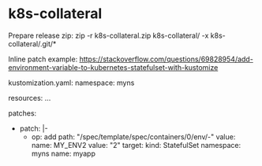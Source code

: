 # k8s-collateral

Prepare release zip:
zip -r k8s-collateral.zip k8s-collateral/ -x k8s-collateral/.git/\*

Inline patch example:
https://stackoverflow.com/questions/69828954/add-environment-variable-to-kubernetes-statefulset-with-kustomize

kustomization.yaml:
namespace: myns

resources:
...

patches:
- patch: |-
    - op: add
      path: "/spec/template/spec/containers/0/env/-"
      value:
        name: MY_ENV2
        value: "2"
  target:
    kind: StatefulSet
    namespace: myns
    name: myapp
